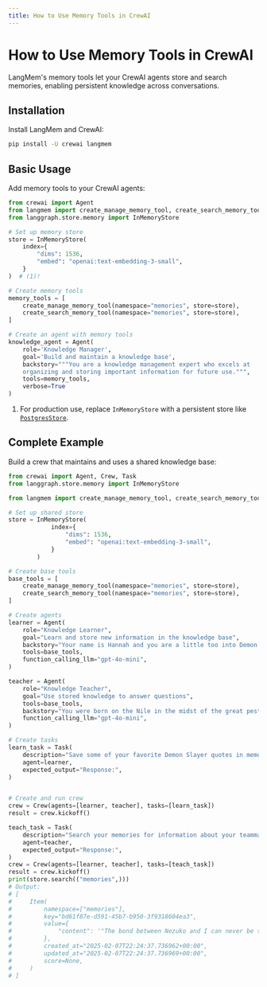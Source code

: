 ```yaml
---
title: How to Use Memory Tools in CrewAI
---
```


# How to Use Memory Tools in CrewAI

LangMem's memory tools let your CrewAI agents store and search memories, enabling persistent knowledge across conversations.

## Installation

Install LangMem and CrewAI:

```bash
pip install -U crewai langmem
```

## Basic Usage

Add memory tools to your CrewAI agents:

```python
from crewai import Agent
from langmem import create_manage_memory_tool, create_search_memory_tool
from langgraph.store.memory import InMemoryStore

# Set up memory store
store = InMemoryStore(
    index={
        "dims": 1536,
        "embed": "openai:text-embedding-3-small",
    }
)  # (1)!

# Create memory tools
memory_tools = [
    create_manage_memory_tool(namespace="memories", store=store),
    create_search_memory_tool(namespace="memories", store=store),
]

# Create an agent with memory tools
knowledge_agent = Agent(
    role='Knowledge Manager',
    goal='Build and maintain a knowledge base',
    backstory="""You are a knowledge management expert who excels at
    organizing and storing important information for future use.""",
    tools=memory_tools,
    verbose=True
)
```

1. For production use, replace `InMemoryStore` with a persistent store like [`PostgresStore`](https://langchain-ai.github.io/langgraph/reference/store/#langgraph.store.postgres.AsyncPostgresStore).

## Complete Example

Build a crew that maintains and uses a shared knowledge base:

```python
from crewai import Agent, Crew, Task
from langgraph.store.memory import InMemoryStore

from langmem import create_manage_memory_tool, create_search_memory_tool

# Set up shared store
store = InMemoryStore(
            index={
                "dims": 1536,
                "embed": "openai:text-embedding-3-small",
            }
        )

# Create base tools
base_tools = [
    create_manage_memory_tool(namespace="memories", store=store),
    create_search_memory_tool(namespace="memories", store=store),
]

# Create agents
learner = Agent(
    role="Knowledge Learner",
    goal="Learn and store new information in the knowledge base",
    backstory="Your name is Hannah and you are a little too into Demon Slayers.",
    tools=base_tools,
    function_calling_llm="gpt-4o-mini",
)

teacher = Agent(
    role="Knowledge Teacher",
    goal="Use stored knowledge to answer questions",
    tools=base_tools,
    backstory="You were born on the Nile in the midst of the great pestilence..",
    function_calling_llm="gpt-4o-mini",
)

# Create tasks
learn_task = Task(
    description="Save some of your favorite Demon Slayer quotes in memory.",
    agent=learner,
    expected_output="Response:",
)


# Create and run crew
crew = Crew(agents=[learner, teacher], tasks=[learn_task])
result = crew.kickoff()

teach_task = Task(
    description="Search your memories for information about your teammates.",
    agent=teacher,
    expected_output="Response:",
)
crew = Crew(agents=[learner, teacher], tasks=[teach_task])
result = crew.kickoff()
print(store.search(("memories",)))
# Output:
# [
#     Item(
#         namespace=["memories"],
#         key="bd61f87e-d591-45b7-b950-3f9318604ea3",
#         value={
#             "content": '"The bond between Nezuko and I can never be severed. I will always protect her." - Tanjiro Kamado\n"You have to find your own path, you have to find your own way to live!" - Kanao Tsuyuri\n"It’s not the face that makes someone a monster; it’s the choices they make with their lives." - Giyu Tomioka\n"Give me strength! I want to be strong enough to face my own failures!" - Zenitsu Agatsuma\n"Never give up! Never stop fighting until your last breath!" - Giyu Tomioka'
#         },
#         created_at="2025-02-07T22:24:37.736962+00:00",
#         updated_at="2025-02-07T22:24:37.736969+00:00",
#         score=None,
#     )
# ]

```
